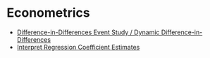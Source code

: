 # Econometrics

- [Difference-in-Differences Event Study / Dynamic Difference-in-Differences](https://lost-stats.github.io/Model_Estimation/Research_Design/event_study.html)
- [Interpret Regression Coefficient Estimates](https://sites.google.com/site/curtiskephart/ta/econ113/interpreting-beta)
